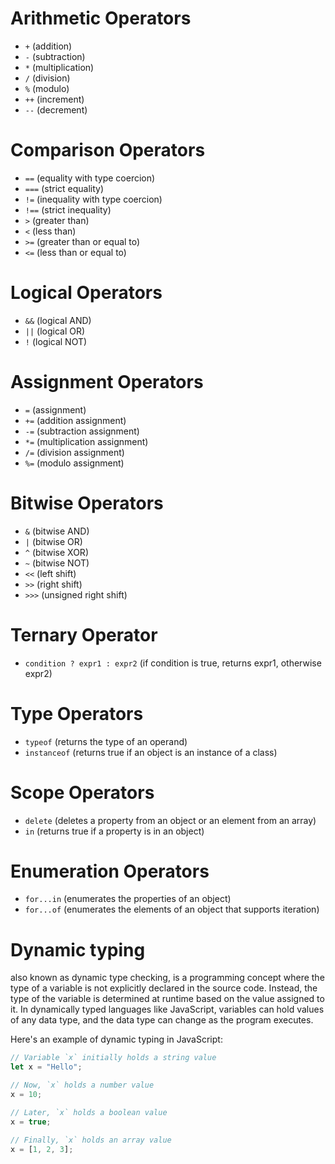# Arithmetic Operators

- `+` (addition)
- `-` (subtraction)
- `*` (multiplication)
- `/` (division)
- `%` (modulo)
- `++` (increment)
- `--` (decrement)

# Comparison Operators

- `==` (equality with type coercion)
- `===` (strict equality)
- `!=` (inequality with type coercion)
- `!==` (strict inequality)
- `>` (greater than)
- `<` (less than)
- `>=` (greater than or equal to)
- `<=` (less than or equal to)

# Logical Operators

- `&&` (logical AND)
- `||` (logical OR)
- `!` (logical NOT)

# Assignment Operators

- `=` (assignment)
- `+=` (addition assignment)
- `-=` (subtraction assignment)
- `*=` (multiplication assignment)
- `/=` (division assignment)
- `%=` (modulo assignment)

# Bitwise Operators

- `&` (bitwise AND)
- `|` (bitwise OR)
- `^` (bitwise XOR)
- `~` (bitwise NOT)
- `<<` (left shift)
- `>>` (right shift)
- `>>>` (unsigned right shift)

# Ternary Operator

- `condition ? expr1 : expr2` (if condition is true, returns expr1, otherwise expr2)

# Type Operators

- `typeof` (returns the type of an operand)
- `instanceof` (returns true if an object is an instance of a class)

# Scope Operators

- `delete` (deletes a property from an object or an element from an array)
- `in` (returns true if a property is in an object)

# Enumeration Operators

- `for...in` (enumerates the properties of an object)
- `for...of` (enumerates the elements of an object that supports iteration)

# Dynamic typing

also known as dynamic type checking, is a programming concept where the type of a variable is not explicitly declared in the source code. Instead, the type of the variable is determined at runtime based on the value assigned to it. In dynamically typed languages like JavaScript, variables can hold values of any data type, and the data type can change as the program executes.

Here's an example of dynamic typing in JavaScript:

```javascript
// Variable `x` initially holds a string value
let x = "Hello";

// Now, `x` holds a number value
x = 10;

// Later, `x` holds a boolean value
x = true;

// Finally, `x` holds an array value
x = [1, 2, 3];
```
